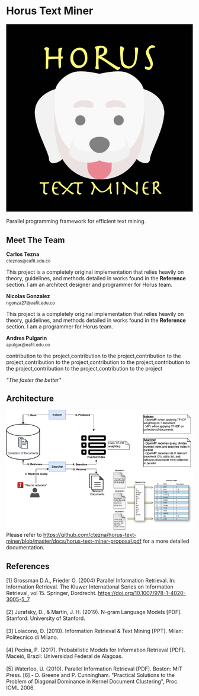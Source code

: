 # Horus Text Miner
![alt_text](docs/horusFramework.png "image_tooltip")
<p>
Parallel programming framework for efficient text mining.
</p>

## Meet The Team

<div>
<strong>Carlos Tezna</strong><br>
<small>cteznas@eafit.edu.co</small><br>
<p>This project is a completely original implementation that relies heavily on theory, guidelines, and methods detailed in works found in the <strong>Reference</strong> section. I am an architect designer and programmer for Horus team.</p>
</div>

<div>
<strong>Nicolas Gonzalez</strong><br>
<small>ngonza27@eafit.edu.co</small><br>
<p>This project is a completely original implementation that relies heavily on theory, guidelines, and methods detailed in works found in the <strong>Reference</strong> section. I am a programmer for Horus team.</p>
</div>

<div>
<strong>Andres Pulgarin</strong><br>
<small>apulgar@eafit.edu.co</small><br>
<p>contribution to the project,contribution to the project,contribution to the project,contribution to the project,contribution to the project,contribution to the project,contribution to the project,contribution to the project</p>
</div>

<em>"The faster the better"</em>

## Architecture
![alt_text](docs/horus-text-mining.png "image_tooltip")
Please refer to https://github.com/ctezna/horus-text-miner/blob/master/docs/horus-text-miner-proposal.pdf for a more detailed documentation.

## References
[1] Grossman D.A., Frieder O. (2004) Parallel Information Retrieval. In: Information Retrieval. The Kluwer International Series on Information Retrieval, vol 15. Springer, Dordrecht. https://doi.org/10.1007/978-1-4020-3005-5_7<br><br>
[2] Jurafsky, D., & Martin, J. H. (2019). N-gram Language Models [PDF]. Stanford: University of Stanford.<br><br>
[3] Loiacono, D. (2010). Information Retrieval & Text Mining [PPT]. Milan: Politecnico di Milano.<br><br>
[4] Pecina, P. (2017). Probabilistic Models for Information Retrieval [PDF]. Maceió, Brazil: Universidad Federal de Alagoas.<br><br>
[5] Waterloo, U. (2010). Parallel Information Retrieval [PDF]. Boston: MIT Press.
[6] - D. Greene and P. Cunningham. "Practical Solutions to the Problem of Diagonal Dominance in Kernel Document Clustering", Proc. ICML 2006.
